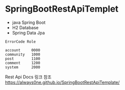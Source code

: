 # SpringBootRestApiTemplet
- java Spring Boot
- H2 Database
- Spring Data Jpa


```
ErrorCode Role

account 	0000
community	1000
post		1100
comment		1200
system		2000

```

Rest Api Docs  링크 참조 https://always0ne.github.io/SpringBootRestApiTemplate/